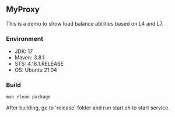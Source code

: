 ## MyProxy

This is a demo to show load balance abilities based on L4 and L7.

### Environment
- JDK: 17
- Maven: 3.8.1
- STS: 4.18.1.RELEASE
- OS: Ubuntu 21.04

### Build
```
mvn clean package
```
After building, go to 'release' folder and run start.sh to start service.
